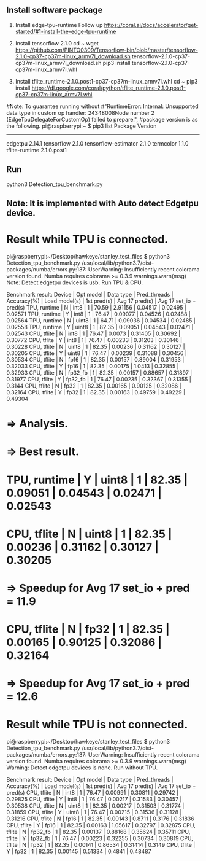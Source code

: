 ## Install software package
1. Install edge-tpu-runtime
Follow up https://coral.ai/docs/accelerator/get-started/#1-install-the-edge-tpu-runtime

2. Install tensorflow 2.1.0
cd ~
wget https://github.com/PINTO0309/Tensorflow-bin/blob/master/tensorflow-2.1.0-cp37-cp37m-linux_armv7l_download.sh
tensorflow-2.1.0-cp37-cp37m-linux_armv7l_download.sh
pip3 install tensorflow-2.1.0-cp37-cp37m-linux_armv7l.whl

3. Install tflite_runtime-2.1.0.post1-cp37-cp37m-linux_armv7l.whl
cd ~
pip3 install https://dl.google.com/coral/python/tflite_runtime-2.1.0.post1-cp37-cp37m-linux_armv7l.whl

#Note: To guarantee running without 
#"RuntimeError: Internal: Unsupported data type in custom op handler: 24348008Node number 2 (EdgeTpuDelegateForCustomOp) failed to prepare.",
#package version is as the following.
pi@raspberrypi:~ $ pip3 list
Package                Version
---------------------- ------------
edgetpu                2.14.1
tensorflow             2.1.0
tensorflow-estimator   2.1.0
termcolor              1.1.0
tflite-runtime         2.1.0.post1



## Run
python3 Detection_tpu_benchmark.py


## Note: It is implemented with Auto detect Edgetpu device.
# Result while TPU is connected.
pi@raspberrypi:~/Desktop/hawkeye/stanley_test_files $ python3 Detection_tpu_benchmark.py
/usr/local/lib/python3.7/dist-packages/numba/errors.py:137: UserWarning: Insufficiently recent colorama version found. Numba requires colorama >= 0.3.9
  warnings.warn(msg)
Note: Detect edgetpu devices is usb. Run TPU & CPU.

  Benchmark result:
     Device    | Opt model | Data type | Pred_threads | Accuracy(%) | Load model(s) | 1st pred(s)  | Avg 17 pred(s) | Avg 17 set_io + pred(s)
  TPU, runtime |     N     |    int8   |      1       |    70.59    |    2.91156    |    0.04517   |     0.02495    |       0.02571
  TPU, runtime |     Y     |    int8   |      1       |    76.47    |    0.09077    |    0.04526   |     0.02488    |       0.02564
  TPU, runtime |     N     |   uint8   |      1       |    64.71    |    0.09036    |    0.04534   |     0.02485    |       0.02558
  TPU, runtime |     Y     |   uint8   |      1       |    82.35    |    0.09051    |    0.04543   |     0.02471    |       0.02543
  CPU, tflite  |     N     |    int8   |      1       |    76.47    |     0.0073    |    0.31405   |     0.30692    |       0.30772
  CPU, tflite  |     Y     |    int8   |      1       |    76.47    |    0.00233    |    0.31203   |     0.30146    |       0.30228
  CPU, tflite  |     N     |   uint8   |      1       |    82.35    |    0.00236    |    0.31162   |     0.30127    |       0.30205
  CPU, tflite  |     Y     |   uint8   |      1       |    76.47    |    0.00239    |    0.31088   |     0.30456    |       0.30534
  CPU, tflite  |     N     |     fp16  |      1       |    82.35    |    0.00157    |    0.89004   |     0.31953    |       0.32033
  CPU, tflite  |     Y     |     fp16  |      1       |    82.35    |    0.00175    |    1.0413    |     0.32855    |       0.32933
  CPU, tflite  |     N     |  fp32_fb  |      1       |    82.35    |    0.00157    |    0.88657   |     0.31897    |       0.31977
  CPU, tflite  |     Y     |  fp32_fb  |      1       |    76.47    |    0.00235    |    0.32367   |     0.31355    |       0.3144
  CPU, tflite  |     N     |     fp32  |      1       |    82.35    |    0.00165    |    0.90125   |     0.32086    |       0.32164
  CPU, tflite  |     Y     |     fp32  |      1       |    82.35    |    0.00163    |    0.49759   |     0.49229    |       0.49304
# => Analysis.
# => Best result.
# TPU, runtime |     Y     |   uint8   |      1       |    82.35    |    0.09051    |    0.04543   |     0.02471    |       0.02543
# CPU, tflite  |     N     |   uint8   |      1       |    82.35    |    0.00236    |    0.31162   |     0.30127    |       0.30205
# => Speedup for Avg 17 set_io + pred = 11.9
# CPU, tflite  |     N     |     fp32  |      1       |    82.35    |    0.00165    |    0.90125   |     0.32086    |       0.32164 
# => Speedup for Avg 17 set_io + pred = 12.6



# Result while TPU is not connected.
pi@raspberrypi:~/Desktop/hawkeye/stanley_test_files $ python3 Detection_tpu_benchmark.py
/usr/local/lib/python3.7/dist-packages/numba/errors.py:137: UserWarning: Insufficiently recent colorama version found. Numba requires colorama >= 0.3.9
  warnings.warn(msg)
Warning: Detect edgetpu devices is none. Run without TPU.

  Benchmark result:
     Device    | Opt model | Data type | Pred_threads | Accuracy(%) | Load model(s) | 1st pred(s)  | Avg 17 pred(s) | Avg 17 set_io + pred(s)
  CPU, tflite  |     N     |    int8   |      1       |    76.47    |    0.00991    |    0.30811   |     0.29742    |       0.29825
  CPU, tflite  |     Y     |    int8   |      1       |    76.47    |    0.00217    |    0.31583   |     0.30457    |       0.30538
  CPU, tflite  |     N     |   uint8   |      1       |    82.35    |    0.00217    |    0.31503   |     0.31774    |       0.31859
  CPU, tflite  |     Y     |   uint8   |      1       |    76.47    |    0.00215    |    0.31536   |     0.31128    |       0.31216
  CPU, tflite  |     N     |     fp16  |      1       |    82.35    |    0.00143    |    0.8711    |     0.3176     |       0.31836
  CPU, tflite  |     Y     |     fp16  |      1       |    82.35    |    0.00163    |    1.05617   |     0.32797    |       0.32875
  CPU, tflite  |     N     |  fp32_fb  |      1       |    82.35    |    0.00137    |    0.88168   |     0.35624    |       0.35711
  CPU, tflite  |     Y     |  fp32_fb  |      1       |    76.47    |    0.00223    |    0.32255   |     0.30734    |       0.30819
  CPU, tflite  |     N     |     fp32  |      1       |    82.35    |    0.00141    |    0.86534   |     0.31414    |       0.3149
  CPU, tflite  |     Y     |     fp32  |      1       |    82.35    |    0.00145    |    0.51334   |     0.4841     |       0.48487

